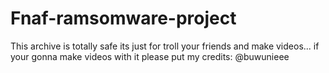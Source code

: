 # Fnaf-ramsomware-project
This archive is totally safe its just for troll your friends and make videos... if your gonna make videos with it please put my credits: @buwunieee
